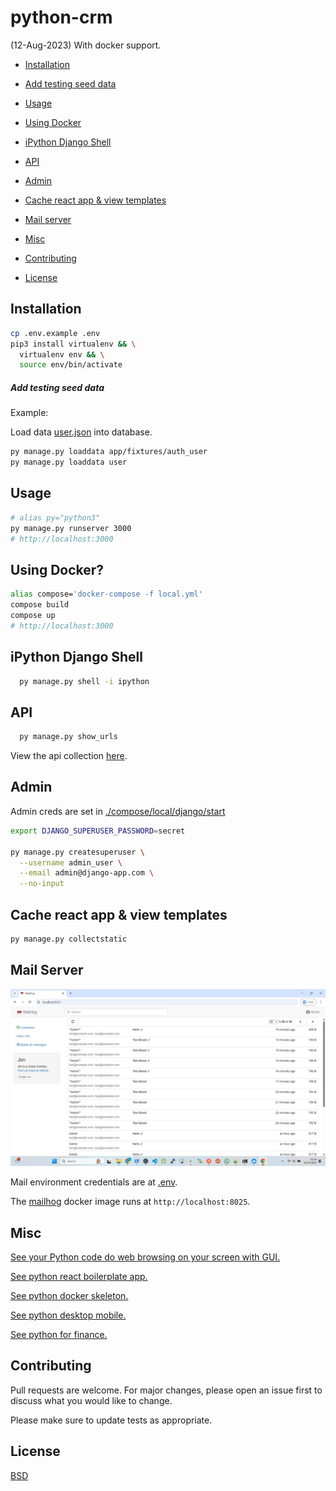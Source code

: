 # python-crm

(12-Aug-2023) With docker support.

* [Installation](#installation)

* [Add testing seed data](#add-testing-seed-data)

* [Usage](#usage)

* [Using Docker](#using-docker)

* [iPython Django Shell](#ipython-django-shell)

* [API](#api)

* [Admin](#admin)

* [Cache react app & view templates](#cache-templates)

* [Mail server](#mail-server)

* [Misc](#misc)

* [Contributing](#contributing)

* [License](#license)

## Installation

```bash
cp .env.example .env
pip3 install virtualenv && \
  virtualenv env && \
  source env/bin/activate
```

##### Add testing seed data

Example:

Load data [user.json](https://github.com/kkamara/python-crm/blob/main/crm_users/fixtures/user.json) into database.

```bash
py manage.py loaddata app/fixtures/auth_user
py manage.py loaddata user
```

## Usage

```bash
# alias py="python3"
py manage.py runserver 3000
# http://localhost:3000
```

## Using Docker?

```bash
alias compose='docker-compose -f local.yml'
compose build
compose up
# http://localhost:3000
```

## iPython Django Shell

```bash
  py manage.py shell -i ipython
```

## API

```bash
  py manage.py show_urls
```

View the api collection [here](https://documenter.getpostman.com/view/17125932/UVyxQYrt).

## Admin

Admin creds are set in [./compose/local/django/start](https://raw.githubusercontent.com/kkamara/python-crm/develop/compose/local/django/start)

```bash
export DJANGO_SUPERUSER_PASSWORD=secret

py manage.py createsuperuser \
  --username admin_user \
  --email admin@django-app.com \
  --no-input
```

## Cache react app & view templates <a name="cache-templates"></a>

```bash
py manage.py collectstatic
```

## Mail Server

![docker-mailhog.png](https://raw.githubusercontent.com/kkamara/useful/main/docker-mailhog.png)

Mail environment credentials are at [.env](https://raw.githubusercontent.com/kkamara/python-crm/develop/.env.example).

The [mailhog](https://github.com/mailhog/MailHog) docker image runs at `http://localhost:8025`.

## Misc

[See your Python code do web browsing on your screen with GUI.](https://github.com/kkamara/python-selenium)

[See python react boilerplate app.](https://github.com/kkamara/python-crm)

[See python docker skeleton.](https://github.com/kkamara/python-docker-skeleton)

[See python desktop mobile.](https://github.com/kkamara/python-desktop-mobile)

[See python for finance.](https://github.com/kkamara/python-for-finance)

## Contributing
Pull requests are welcome. For major changes, please open an issue first to discuss what you would like to change.

Please make sure to update tests as appropriate.

## License
[BSD](https://opensource.org/licenses/BSD-3-Clause)
